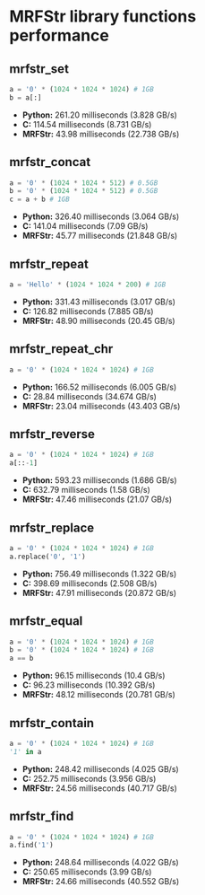 # MRFStr library functions performance

## mrfstr_set

```python
a = '0' * (1024 * 1024 * 1024) # 1GB
b = a[:]
```

* **Python:** 261.20 milliseconds (3.828 GB/s)
* **C:** 114.54 milliseconds (8.731 GB/s)
* **MRFStr:** 43.98 milliseconds (22.738 GB/s)

## mrfstr_concat

```python
a = '0' * (1024 * 1024 * 512) # 0.5GB
b = '0' * (1024 * 1024 * 512) # 0.5GB
c = a + b # 1GB
```

* **Python:** 326.40 milliseconds (3.064 GB/s)
* **C:** 141.04 milliseconds (7.09 GB/s)
* **MRFStr:** 45.77 milliseconds (21.848 GB/s)

## mrfstr_repeat

```python
a = 'Hello' * (1024 * 1024 * 200) # 1GB
```

* **Python:** 331.43 milliseconds (3.017 GB/s)
* **C:** 126.82 milliseconds (7.885 GB/s)
* **MRFStr:** 48.90 milliseconds (20.45 GB/s)

## mrfstr_repeat_chr

```python
a = '0' * (1024 * 1024 * 1024) # 1GB
```

* **Python:** 166.52 milliseconds (6.005 GB/s)
* **C:** 28.84 milliseconds (34.674 GB/s)
* **MRFStr:** 23.04 milliseconds (43.403 GB/s)

## mrfstr_reverse

```python
a = '0' * (1024 * 1024 * 1024) # 1GB
a[::-1]
```

* **Python:** 593.23 milliseconds (1.686 GB/s)
* **C:** 632.79 milliseconds (1.58 GB/s)
* **MRFStr:** 47.46 milliseconds (21.07 GB/s)

## mrfstr_replace

```python
a = '0' * (1024 * 1024 * 1024) # 1GB
a.replace('0', '1')
```

* **Python:** 756.49 milliseconds (1.322 GB/s)
* **C:** 398.69 milliseconds (2.508 GB/s)
* **MRFStr:** 47.91 milliseconds (20.872 GB/s)

## mrfstr_equal

```python
a = '0' * (1024 * 1024 * 1024) # 1GB
b = '0' * (1024 * 1024 * 1024) # 1GB
a == b
```

* **Python:** 96.15 milliseconds (10.4 GB/s)
* **C:** 96.23 milliseconds (10.392 GB/s)
* **MRFStr:** 48.12 milliseconds (20.781 GB/s)

## mrfstr_contain

```python
a = '0' * (1024 * 1024 * 1024) # 1GB
'1' in a
```

* **Python:** 248.42 milliseconds (4.025 GB/s)
* **C:** 252.75 milliseconds (3.956 GB/s)
* **MRFStr:** 24.56 milliseconds (40.717 GB/s)

## mrfstr_find

```python
a = '0' * (1024 * 1024 * 1024) # 1GB
a.find('1')
```

* **Python:** 248.64 milliseconds (4.022 GB/s)
* **C:** 250.65 milliseconds (3.99 GB/s)
* **MRFStr:** 24.66 milliseconds (40.552 GB/s)
